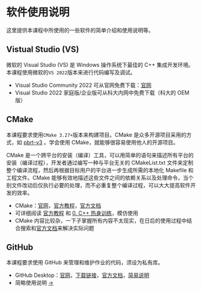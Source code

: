 # 软件使用说明

这里提供本课程中所使用的一些软件的简单介绍和使用说明等。

## Vistual Studio (VS)

微软的 Visual Studio (VS) 是 Windows 操作系统下最佳的 C++ 集成开发环境。本课程使用微软的`VS 2022`版本来进行代码编写及调试。

- Visual Studio Community 2022 可从官网免费下载：[官网](https://visualstudio.microsoft.com/zh-hans/vs/)
- Visual Studio 2022 家庭版/企业版可从科大内网中免费下载（科大的 OEM 版）

## CMake

本课程要求使用`CMake 3.27+`版本来构建项目。CMake 是众多开源项目采用的方式，如 [pbrt-v3](https://github.com/mmp/pbrt-v3) 。学会使用 CMake，就能够很容易使用他人的开源项目。

CMake 是一个跨平台的安装（编译）工具，可以用简单的语句来描述所有平台的安装（编译过程），开发者通过编写一种与平台无关的 CMakeList.txt 文件来定制整个编译流程，然后再根据目标用户的平台进一步生成所需的本地化 Makefile 和工程文件。CMake 能够有效地描述这些文件之间的依赖关系以及处理命令，当个别文件改动后仅执行必要的处理，而不必重复整个编译过程，可以大大提高软件开发的效率。

- CMake：[官网](https://cmake.org/)，[官方教程](https://cmake.org/cmake/help/latest/guide/tutorial/index.html)，[官方文档](https://cmake.org/documentation/)
- 可详细阅读 [官方教程](https://cmake.org/cmake/help/latest/guide/tutorial/index.html) 和 [0. C++ 热身训练](0_CppPratices/)，模仿使用
- CMake 内容比较杂，一下子掌握所有内容不太现实，在日后的使用过程中结合搜索和[官方文档](https://cmake.org/documentation/)来解决实际问题

## GitHub

本课程要求使用 GitHub 来管理和维护作业的代码，须设为私有库。

- GitHub Desktop：[官网](https://desktop.github.com/)，[下载链接](https://central.github.com/deployments/desktop/desktop/latest/win32)，[官方文档](https://help.github.com/en/desktop)，[简易说明](Softwares/Github.md)
- 简略使用说明 [->](Github.md)
